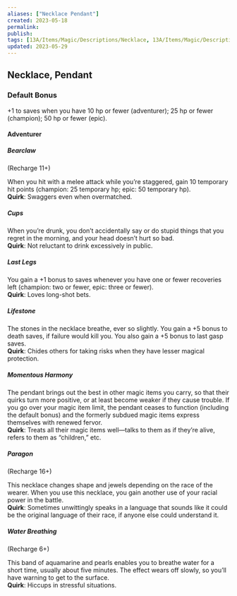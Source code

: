 ```yaml
---
aliases: ["Necklace Pendant"]
created: 2023-05-18
permalink: 
publish: 
tags: [13A/Items/Magic/Descriptions/Necklace, 13A/Items/Magic/Descriptions/Pendant]
updated: 2023-05-29
---
```


## Necklace, Pendant

### Default Bonus

+1 to saves when you have 10 hp or fewer (adventurer); 25 hp or fewer (champion); 50 hp or fewer (epic).

#### Adventurer

##### Bearclaw

(Recharge 11+)

When you hit with a melee attack while you’re staggered, gain 10 temporary hit points (champion: 25 temporary hp; epic: 50 temporary hp).  
**Quirk**: Swaggers even when overmatched.

##### Cups

When you’re drunk, you don’t accidentally say or do stupid things that you regret in the morning, and your head doesn’t hurt so bad.  
**Quirk**: Not reluctant to drink excessively in public.

##### Last Legs

You gain a +1 bonus to saves whenever you have one or fewer recoveries left (champion: two or fewer, epic: three or fewer).  
**Quirk**: Loves long-shot bets.

##### Lifestone

The stones in the necklace breathe, ever so slightly. You gain a +5 bonus to death saves, if failure would kill you. You also gain a +5 bonus to last gasp saves.  
**Quirk**: Chides others for taking risks when they have lesser magical protection.

##### Momentous Harmony

The pendant brings out the best in other magic items you carry, so that their quirks turn more positive, or at least become weaker if they cause trouble. If you go over your magic item limit, the pendant ceases to function (including the default bonus) and the formerly subdued magic items express themselves with renewed fervor.  
**Quirk**: Treats all their magic items well—talks to them as if they’re alive, refers to them as “children,” etc.

##### Paragon

(Recharge 16+)

This necklace changes shape and jewels depending on the race of the wearer. When you use this necklace, you gain another use of your racial power in the battle.  
**Quirk**: Sometimes unwittingly speaks in a language that sounds like it could be the original language of their race, if anyone else could understand it.

##### Water Breathing

(Recharge 6+)

This band of aquamarine and pearls enables you to breathe water for a short time, usually about five minutes. The effect wears off slowly, so you’ll have warning to get to the surface.  
**Quirk**: Hiccups in stressful situations.
